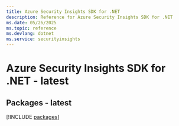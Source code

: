 ```yaml
---
title: Azure Security Insights SDK for .NET
description: Reference for Azure Security Insights SDK for .NET
ms.date: 05/26/2025
ms.topic: reference
ms.devlang: dotnet
ms.service: securityinsights
---
```

# Azure Security Insights SDK for .NET - latest
## Packages - latest
[!INCLUDE [packages](security-insights-index.md)]